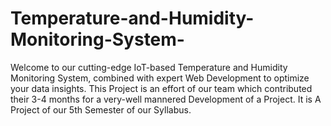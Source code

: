 # Temperature-and-Humidity-Monitoring-System-
Welcome to our cutting-edge IoT-based Temperature and Humidity Monitoring System, combined with expert Web Development to optimize your data insights. This Project is an effort of our team which contributed their 3-4 months for a very-well mannered Development of a Project. It is A Project of our 5th Semester of our Syllabus.
